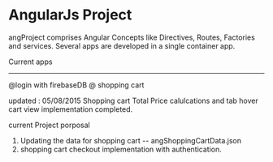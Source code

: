# AngularJs Project

angProject comprises Angular Concepts like Directives, Routes, Factories and services.
Several apps are developed in a single container app. 

Current apps  
************
@login with firebaseDB
@ shopping cart

updated : 05/08/2015
Shopping cart Total Price calulcations and tab hover cart view implementation completed.


current Project porposal
1. Updating the data for shopping cart  -- angShoppingCartData.json
2. shopping cart checkout implementation with authentication.


